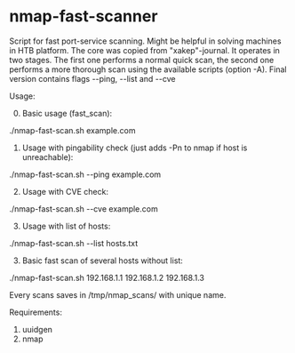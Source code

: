 # nmap-fast-scanner
Script for fast port-service scanning.
Might be helpful in solving machines in HTB platform.
The core was copied from "xakep"-journal.
It operates in two stages. The first one performs a normal quick scan, the second one performs a more thorough scan using the available scripts (option -A).
Final version contains flags --ping, --list and --cve

Usage:

0. Basic usage (fast_scan):

./nmap-fast-scan.sh example.com

1. Usage with pingability check (just adds -Pn to nmap if host is unreachable):

./nmap-fast-scan.sh --ping example.com

2. Usage with CVE check:

./nmap-fast-scan.sh --cve example.com

3. Usage with list of hosts:

./nmap-fast-scan.sh --list hosts.txt

3. Basic fast scan of several hosts without list:

./nmap-fast-scan.sh 192.168.1.1 192.168.1.2 192.168.1.3

Every scans saves in /tmp/nmap_scans/ with unique name.

Requirements:
1. uuidgen
2. nmap
